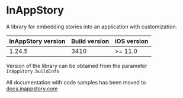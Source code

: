 # InAppStory

A library for embedding stories into an application with customization.

| InAppStory version | Build version | iOS version |
|--------------------|---------------|-------------|
| 1.24.5             | 3410          | >= 11.0     |

Version of the library can be obtained from the parameter `InAppStory.buildInfo`

All documentation with code samples has been moved to [docs.inappstory.com](https://docs.inappstory.com/sdk-guides/ios/how-to-get-started.html)
